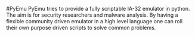 #PyEmu
PyEmu tries to provide a fully scriptable IA-32 emulator in python.  The aim is for security researchers and malware analysis.  By having a flexible community driven emulator in a high level language one can roll their own purpose driven scripts to solve common problems.

